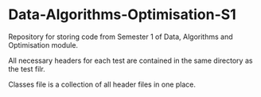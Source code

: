 # Data-Algorithms-Optimisation-S1
Repository for storing code from Semester 1 of Data, Algorithms and Optimisation module.

All necessary headers for each test are contained in the same directory as the test filr.

Classes file is a collection of all header files in one place.
